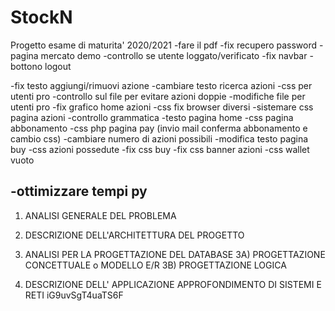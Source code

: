 # StockN

Progetto esame di maturita' 2020/2021
-fare il pdf
-fix recupero password
-pagina mercato demo
-controllo se utente loggato/verificato
-fix navbar
-bottono logout

-fix testo aggiungi/rimuovi azione
-cambiare testo ricerca azioni
-css per utenti pro
-controllo sul file per evitare azioni doppie
-modifiche file per utenti pro
-fix grafico home azioni
-css fix browser diversi
-sistemare css pagina azioni
-controllo grammatica
-testo pagina home
-css pagina abbonamento
-css php pagina pay (invio mail conferma abbonamento e cambio css)
-cambiare numero di azioni possibili
-modifica testo pagina buy
-css azioni possedute
-fix css buy
-fix css banner azioni
-css wallet vuoto

## -ottimizzare tempi py

1. ANALISI GENERALE DEL PROBLEMA
2. DESCRIZIONE DELL'ARCHITETTURA DEL PROGETTO
3. ANALISI PER LA PROGETTAZIONE DEL DATABASE
   3A) PROGETTAZIONE CONCETTUALE o MODELLO E/R
   3B) PROGETTAZIONE LOGICA
4. DESCRIZIONE DELL' APPLICAZIONE <progetto di una parte significativa in php>
   APPROFONDIMENTO DI SISTEMI E RETI
   iG9uvSgT4uaTS6F

    <!-- BANNER AZIONI -->
    <div class="banners-container">
        <div class="banners">
            <div class="banner <?php echo $_SESSION['type'] ?>">
                <div class="banner-icon">
                    <i class="fas <?php echo $_SESSION['icon'] ?>"></i>
                </div>
                <div class="banner-message"><?php echo $_SESSION['txt'] ?></div>
            </div>
        </div>
    </div>
    <!-- BANNER AZIONI -->
